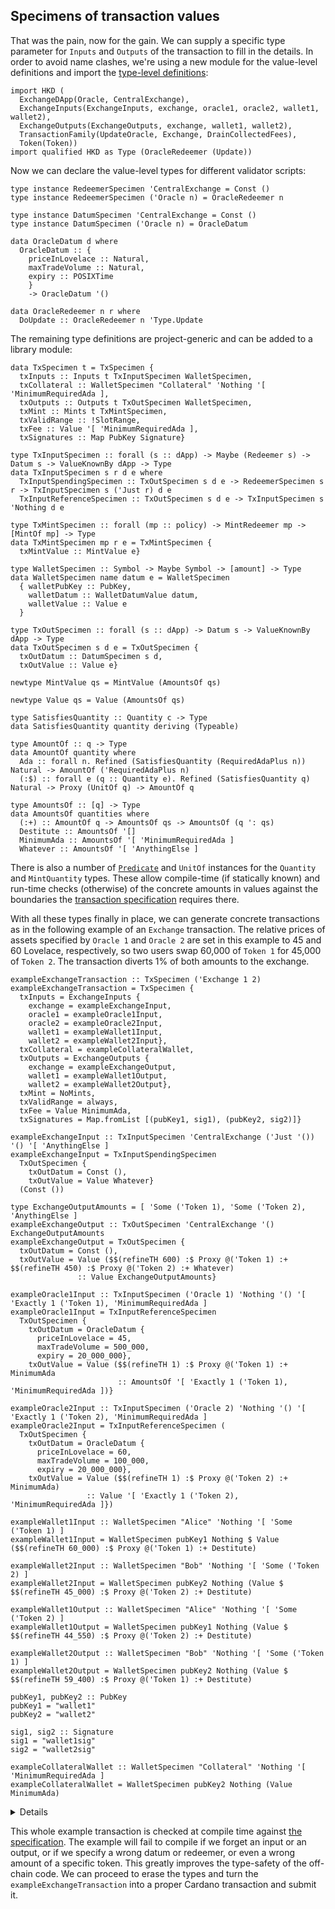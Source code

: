 ## Specimens of transaction values

<!--
~~~ {.haskell}
{-# LANGUAGE DataKinds, DuplicateRecordFields, GADTs, FlexibleInstances, OverloadedStrings,
             KindSignatures, StandaloneKindSignatures,
             MultiParamTypeClasses, NoStarIsType, NumericUnderscores,
             PolyKinds, RankNTypes, TemplateHaskell, TypeApplications, TypeFamilies, TypeOperators,
             UndecidableInstances #-}

module Values where

import Data.Functor.Const (Const (Const))
import Data.Kind (Type)
import Data.Map (Map)
import qualified Data.Map as Map
import Data.Proxy (Proxy (Proxy))
import Numeric.Natural (Natural)
import Refined (refineTH)

import Family
import Family.Values
import Family.Ledger (POSIXTime (POSIXTime), PubKey, Signature, always)
~~~
-->

That was the pain, now for the gain. We can supply a specific type parameter for `Inputs` and `Outputs` of the
transaction to fill in the details. In order to avoid name clashes, we're using a new module for the value-level
definitions and import the [type-level definitions](HKD):

~~~ {.haskell}
import HKD (
  ExchangeDApp(Oracle, CentralExchange),
  ExchangeInputs(ExchangeInputs, exchange, oracle1, oracle2, wallet1, wallet2),
  ExchangeOutputs(ExchangeOutputs, exchange, wallet1, wallet2),
  TransactionFamily(UpdateOracle, Exchange, DrainCollectedFees),
  Token(Token))
import qualified HKD as Type (OracleRedeemer (Update))
~~~

Now we can declare the value-level types for different validator scripts:

~~~ {.haskell}
type instance RedeemerSpecimen 'CentralExchange = Const ()
type instance RedeemerSpecimen ('Oracle n) = OracleRedeemer n

type instance DatumSpecimen 'CentralExchange = Const ()
type instance DatumSpecimen ('Oracle n) = OracleDatum

data OracleDatum d where
  OracleDatum :: {
    priceInLovelace :: Natural,
    maxTradeVolume :: Natural,
    expiry :: POSIXTime
    }
    -> OracleDatum '()

data OracleRedeemer n r where
  DoUpdate :: OracleRedeemer n 'Type.Update
~~~

The remaining type definitions are project-generic and can be added to a library module:

~~~ {.haskell.ignore}
data TxSpecimen t = TxSpecimen {
  txInputs :: Inputs t TxInputSpecimen WalletSpecimen,
  txCollateral :: WalletSpecimen "Collateral" 'Nothing '[ 'MinimumRequiredAda ],
  txOutputs :: Outputs t TxOutSpecimen WalletSpecimen,
  txMint :: Mints t TxMintSpecimen,
  txValidRange :: !SlotRange,
  txFee :: Value '[ 'MinimumRequiredAda ],
  txSignatures :: Map PubKey Signature}

type TxInputSpecimen :: forall (s :: dApp) -> Maybe (Redeemer s) -> Datum s -> ValueKnownBy dApp -> Type
data TxInputSpecimen s r d e where
  TxInputSpendingSpecimen :: TxOutSpecimen s d e -> RedeemerSpecimen s r -> TxInputSpecimen s ('Just r) d e
  TxInputReferenceSpecimen :: TxOutSpecimen s d e -> TxInputSpecimen s 'Nothing d e

type TxMintSpecimen :: forall (mp :: policy) -> MintRedeemer mp -> [MintOf mp] -> Type
data TxMintSpecimen mp r e = TxMintSpecimen {
  txMintValue :: MintValue e}

type WalletSpecimen :: Symbol -> Maybe Symbol -> [amount] -> Type
data WalletSpecimen name datum e = WalletSpecimen
  { walletPubKey :: PubKey,
    walletDatum :: WalletDatumValue datum,
    walletValue :: Value e
  }

type TxOutSpecimen :: forall (s :: dApp) -> Datum s -> ValueKnownBy dApp -> Type
data TxOutSpecimen s d e = TxOutSpecimen {
  txOutDatum :: DatumSpecimen s d,
  txOutValue :: Value e}

newtype MintValue qs = MintValue (AmountsOf qs)

newtype Value qs = Value (AmountsOf qs)

type SatisfiesQuantity :: Quantity c -> Type
data SatisfiesQuantity quantity deriving (Typeable)

type AmountOf :: q -> Type
data AmountOf quantity where
  Ada :: forall n. Refined (SatisfiesQuantity (RequiredAdaPlus n)) Natural -> AmountOf ('RequiredAdaPlus n)
  (:$) :: forall e (q :: Quantity e). Refined (SatisfiesQuantity q) Natural -> Proxy (UnitOf q) -> AmountOf q

type AmountsOf :: [q] -> Type
data AmountsOf quantities where
  (:+) :: AmountOf q -> AmountsOf qs -> AmountsOf (q ': qs)
  Destitute :: AmountsOf '[]
  MinimumAda :: AmountsOf '[ 'MinimumRequiredAda ]
  Whatever :: AmountsOf '[ 'AnythingElse ]
~~~

There is also a number of [`Predicate`](https://hackage.haskell.org/package/refined-0.7/docs/Refined.html#g:4) and
`UnitOf` instances for the `Quantity` and `MintQuantity` types. These allow compile-time (if statically known) and
run-time checks (otherwise) of the concrete amounts in values against the boundaries the [transaction
specification](HKD.md) requires there.

With all these types finally in place, we can generate concrete transactions as in the following example of an
`Exchange` transaction. The relative prices of assets specified by `Oracle 1` and `Oracle 2` are set in this example
to 45 and 60 Lovelace, respectively, so two users swap 60,000 of `Token 1` for 45,000 of `Token 2`. The transaction
diverts 1% of both amounts to the exchange.

~~~ {.haskell}
exampleExchangeTransaction :: TxSpecimen ('Exchange 1 2)
exampleExchangeTransaction = TxSpecimen {
  txInputs = ExchangeInputs {
    exchange = exampleExchangeInput,
    oracle1 = exampleOracle1Input,
    oracle2 = exampleOracle2Input,
    wallet1 = exampleWallet1Input,
    wallet2 = exampleWallet2Input},
  txCollateral = exampleCollateralWallet,
  txOutputs = ExchangeOutputs {
    exchange = exampleExchangeOutput,
    wallet1 = exampleWallet1Output,
    wallet2 = exampleWallet2Output},
  txMint = NoMints,
  txValidRange = always,
  txFee = Value MinimumAda,
  txSignatures = Map.fromList [(pubKey1, sig1), (pubKey2, sig2)]}

exampleExchangeInput :: TxInputSpecimen 'CentralExchange ('Just '()) '() '[ 'AnythingElse ]
exampleExchangeInput = TxInputSpendingSpecimen
  TxOutSpecimen {
    txOutDatum = Const (),
    txOutValue = Value Whatever}
  (Const ())
  
type ExchangeOutputAmounts = [ 'Some ('Token 1), 'Some ('Token 2), 'AnythingElse ]
exampleExchangeOutput :: TxOutSpecimen 'CentralExchange '() ExchangeOutputAmounts
exampleExchangeOutput = TxOutSpecimen {
  txOutDatum = Const (),
  txOutValue = Value ($$(refineTH 600) :$ Proxy @('Token 1) :+ $$(refineTH 450) :$ Proxy @('Token 2) :+ Whatever)
               :: Value ExchangeOutputAmounts}

exampleOracle1Input :: TxInputSpecimen ('Oracle 1) 'Nothing '() '[ 'Exactly 1 ('Token 1), 'MinimumRequiredAda ]
exampleOracle1Input = TxInputReferenceSpecimen
  TxOutSpecimen {
    txOutDatum = OracleDatum {
      priceInLovelace = 45,
      maxTradeVolume = 500_000,
      expiry = 20_000_000},
    txOutValue = Value ($$(refineTH 1) :$ Proxy @('Token 1) :+ MinimumAda
                        :: AmountsOf '[ 'Exactly 1 ('Token 1), 'MinimumRequiredAda ])}

exampleOracle2Input :: TxInputSpecimen ('Oracle 2) 'Nothing '() '[ 'Exactly 1 ('Token 2), 'MinimumRequiredAda ]
exampleOracle2Input = TxInputReferenceSpecimen (
  TxOutSpecimen {
    txOutDatum = OracleDatum {
      priceInLovelace = 60,
      maxTradeVolume = 100_000,
      expiry = 20_000_000},
    txOutValue = Value ($$(refineTH 1) :$ Proxy @('Token 2) :+ MinimumAda)
                 :: Value '[ 'Exactly 1 ('Token 2), 'MinimumRequiredAda ]})

exampleWallet1Input :: WalletSpecimen "Alice" 'Nothing '[ 'Some ('Token 1) ]
exampleWallet1Input = WalletSpecimen pubKey1 Nothing $ Value ($$(refineTH 60_000) :$ Proxy @('Token 1) :+ Destitute)

exampleWallet2Input :: WalletSpecimen "Bob" 'Nothing '[ 'Some ('Token 2) ]
exampleWallet2Input = WalletSpecimen pubKey2 Nothing (Value $ $$(refineTH 45_000) :$ Proxy @('Token 2) :+ Destitute)

exampleWallet1Output :: WalletSpecimen "Alice" 'Nothing '[ 'Some ('Token 2) ]
exampleWallet1Output = WalletSpecimen pubKey1 Nothing (Value $ $$(refineTH 44_550) :$ Proxy @('Token 2) :+ Destitute)

exampleWallet2Output :: WalletSpecimen "Bob" 'Nothing '[ 'Some ('Token 1) ]
exampleWallet2Output = WalletSpecimen pubKey2 Nothing (Value $ $$(refineTH 59_400) :$ Proxy @('Token 1) :+ Destitute)

pubKey1, pubKey2 :: PubKey
pubKey1 = "wallet1"
pubKey2 = "wallet2"

sig1, sig2 :: Signature
sig1 = "wallet1sig"
sig2 = "wallet2sig"

exampleCollateralWallet :: WalletSpecimen "Collateral" 'Nothing '[ 'MinimumRequiredAda ]
exampleCollateralWallet = WalletSpecimen pubKey2 Nothing (Value MinimumAda)
~~~

<details> On type inference issues
There is a number of type signatures of the `txOutValue` fields above that seem like they shouldn't be necessary. That
seems to be [a GHC issue](https://github.com/nikita-volkov/refined/issues/79) with type inference of the context of
typed expression splices.

It would also be nice to get rid of the `Proxy` constructors, but the alternatives like the following don't read as
well

~~~ {.haskell.ignore}
exampleWallet2Output = WalletSpecimen pubKey2 (Value $ Coins @('Token 1) $$(refineTH 59_400) :+ Destitute)
~~~

And of course, the type annotation would then be optional and one would be tempted to drop it, which would mean that
the token type of each item would not be checked any more but inferred from the context. Swapping the declared order
of tokens in

~~~ {.haskell.ignore}
type ExchangeOutputAmounts = [ 'Some ('Token 1), 'Some ('Token 2), 'AnythingElse ]
~~~

above would typecheck but the assigned token quantities qould be swapped.
</details>

This whole example transaction is checked at compile time against [the specification](HKD.md). The example will fail
to compile if we forget an input or an output, or if we specify a wrong datum or redeemer, or even a wrong amount of a
specific token. This greatly improves the type-safety of the off-chain code. We can proceed to erase the types and
turn the `exampleExchangeTransaction` into a proper Cardano transaction and submit it.

